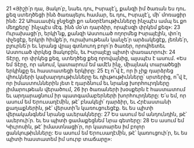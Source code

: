 21 «Յիշի՛ր դա, Յակո՛բ,
նաեւ դու, Իսրայէ՛լ,
քանզի իմ ծառան ես դու.
քեզ ստեղծեցի ինձ ծառայելու համար,
եւ դու, Իսրայէ՛լ, մի՛ մոռացիր ինձ:
22 Ահաւասիկ ջնջեցի քո անօրէնութիւնները ինչպէս ամպ
եւ քո մեղքերը՝ ինչպէս մէգ.
ինձ մօ՛տ դարձիր, որպէսզի փրկեմ քեզ»:
23 Ուրախացի՛ր, երկի՛նք,
քանզի Աստուած ողորմեց Իսրայէլին,
փո՛ղ փչեցէք, երկրի հիմքե՛ր,
ուրախութեան կանչե՛ր արձակեցէք,
լեռնե՛ր, բլուրնե՛ր եւ նրանց վրայ գտնուող բոլո՛ր ծառեր,
որովհետեւ Աստուած փրկեց Յակոբին,
եւ Իսրայէլը պիտի փառաւորուի:
24 Տէրը, որ փրկեց քեզ,
ստեղծեց քեզ որովայնից,
այսպէս է ասում. «Ես եմ Տէրը,
որ անում, կատարում եմ ամէն ինչ,
միայնակ տարածեցի երկինքը եւ հաստատեցի երկիրը:
25 Էլ ո՞վ է, որ ի չիք դարձրեց վհուկների կախարդութիւնները
եւ դիւթութիւնները՝ սրտերից,
ո՞վ է, որ իմաստուններին յետ է դարձնում
եւ նրանց խորհուրդները յիմարութեան վերածում,
26 իր ծառաների խօսքերն է հաստատում
եւ արդարացնում իր պատգամաբերների խորհուրդները:
Ե՛ս եմ, որ ասում եմ Երուսաղէմին, թէ՝ բնակելի՛ դարձիր,
եւ Հրէաստանի քաղաքներին, թէ՝ վերստի՛ն կառուցուեցէք.
եւ ես պիտի վերականգնեմ նրանց աւերակները:
27 Ես ասում եմ անդունդին, թէ՝ աւերուի՛ր.
եւ ես պիտի ցամաքեցնեմ նրա գետերը:
28 Ես ասում եմ Կիւրոսին, թէ՝ իմաստնացի՛ր,
որ կատարես իմ բոլոր ցանկութիւնները:
Ես ասում եմ Երուսաղէմին, թէ՝ կառուցուի՛ր,
եւ ես պիտի հաստատեմ իմ սուրբ տաճարը»:
